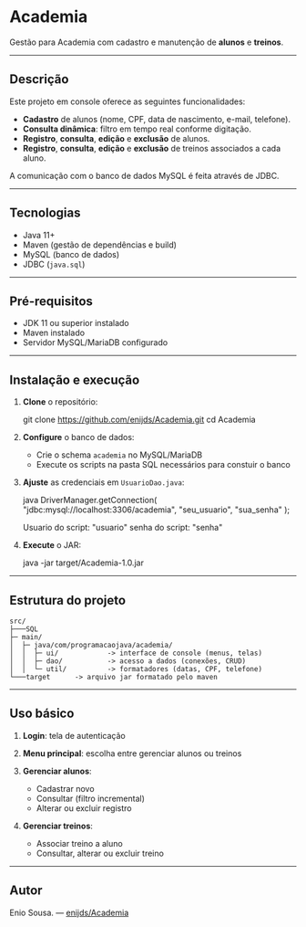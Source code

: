 # Academia

Gestão para Academia com cadastro e manutenção de **alunos** e **treinos**.

---

## Descrição

Este projeto em console oferece as seguintes funcionalidades:

* **Cadastro** de alunos (nome, CPF, data de nascimento, e-mail, telefone).
* **Consulta dinâmica**: filtro em tempo real conforme digitação.
* **Registro**, **consulta**, **edição** e **exclusão** de alunos.
* **Registro**, **consulta**, **edição** e **exclusão** de treinos associados a cada aluno.

A comunicação com o banco de dados MySQL é feita através de JDBC.

---

## Tecnologias

* Java 11+
* Maven (gestão de dependências e build)
* MySQL (banco de dados)
* JDBC (`java.sql`)

---

## Pré-requisitos

* JDK 11 ou superior instalado
* Maven instalado
* Servidor MySQL/MariaDB configurado

---

## Instalação e execução

1. **Clone** o repositório:

   git clone https://github.com/enijds/Academia.git
   cd Academia


2. **Configure** o banco de dados:

   * Crie o schema `academia` no MySQL/MariaDB
   * Execute os scripts na pasta SQL necessários para constuir o banco

3. **Ajuste** as credenciais em `UsuarioDao.java`:

   java
   DriverManager.getConnection(
     "jdbc:mysql://localhost:3306/academia",
     "seu_usuario",
     "sua_senha"
   );
	
    Usuario do script: "usuario"
    senha do script: "senha"


4. **Execute** o JAR:

   java -jar target/Academia-1.0.jar


---

## Estrutura do projeto

```
src/
├───SQL
├─ main/
│  ├─ java/com/programacaojava/academia/
│  │  ├─ ui/           	-> interface de console (menus, telas)
│  │  ├─ dao/          	-> acesso a dados (conexões, CRUD)
│  │  └─ util/         	-> formatadores (datas, CPF, telefone)
└───target	 	-> arquivo jar formatado pelo maven
```

---

## Uso básico

1. **Login**: tela de autenticação
2. **Menu principal**: escolha entre gerenciar alunos ou treinos
3. **Gerenciar alunos**:

   * Cadastrar novo
   * Consultar (filtro incremental)
   * Alterar ou excluir registro
4. **Gerenciar treinos**:

   * Associar treino a aluno
   * Consultar, alterar ou excluir treino

---

## Autor

Enio Sousa. — [enijds/Academia](https://github.com/enijds/Academia)

